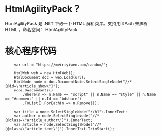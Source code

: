 # HtmlAgilityPack？

HtmlAgilityPack 是 .NET 下的一个 HTML 解析类库。支持用 XPath 来解析 HTML 。命名空间： HtmlAgilityPack

# 核心程序代码

```
    var url = "https://meiriyiwen.com/random/";

    HtmlWeb web = new HtmlWeb();
    HtmlDocument doc = web.Load(url);
    HtmlNode node = doc.DocumentNode.SelectSingleNode("//*[@id=\"article_show\"]");
    node.Descendants()
        .Where(n => n.Name == "script" || n.Name == "style" || n.Name == "#comment" || n.Id == "bdshare")
        .ToList().ForEach(n => n.Remove());
        
    var title = node.SelectSingleNode("//h1").InnerText;
    var author = node.SelectSingleNode("//*[@class=\"article_author\"]").InnerText;
    var article = node.SelectSingleNode("//*[@class=\"article_text\"]").InnerText.TrimStart();
```
